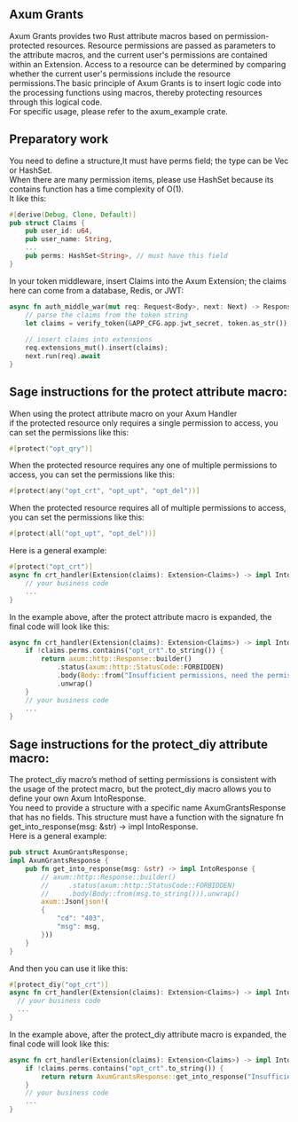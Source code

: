 ## Axum Grants
Axum Grants provides two Rust attribute macros based on permission-protected resources. Resource permissions are passed as parameters to the attribute macros, and the current user's permissions are contained within an Extension. Access to a resource can be determined by comparing whether the current user's permissions include the resource permissions.The basic principle of Axum Grants is to insert logic code into the processing functions using macros, thereby protecting resources through this logical code.  
For specific usage, please refer to the axum_example crate.


## Preparatory work
You need to define a structure,It must have perms field; the type can be Vec or HashSet.  
When there are many permission items, please use HashSet because its contains function has a time complexity of O(1).  
It like this:
```rust
#[derive(Debug, Clone, Default)]
pub struct Claims {
    pub user_id: u64, 
    pub user_name: String,
    ...
    pub perms: HashSet<String>, // must have this field
}
```

In your token middleware, insert Claims into the Axum Extension; the claims here can come from a database, Redis, or JWT:
```rust
async fn auth_middle_war(mut req: Request<Body>, next: Next) -> Response<Body> {
    // parse the claims from the token string
    let claims = verify_token(&APP_CFG.app.jwt_secret, token.as_str());
    
    // insert claims into extensions
    req.extensions_mut().insert(claims);
    next.run(req).await
}
```

## Sage instructions for the protect attribute macro:
When using the protect attribute macro on your Axum Handler  
if the protected resource only requires a single permission to access, you can set the permissions like this:
```rust
#[protect("opt_qry")]
```

When the protected resource requires any one of multiple permissions to access, you can set the permissions like this:
```rust
#[protect(any("opt_crt", "opt_upt", "opt_del"))]
```

When the protected resource requires all of multiple permissions to access, you can set the permissions like this:
```rust
#[protect(all("opt_upt", "opt_del"))]
```

Here is a general example:
```rust
#[protect("opt_crt")]
async fn crt_handler(Extension(claims): Extension<Claims>) -> impl IntoResponse {
    // your business code
    ...
}
```

In the example above, after the protect attribute macro is expanded, the final code will look like this:
```rust
async fn crt_handler(Extension(claims): Extension<Claims>) -> impl IntoResponse {
    if !claims.perms.contains("opt_crt".to_string()) {
        return axum::http::Response::builder()
            .status(axum::http::StatusCode::FORBIDDEN)
            .body(Body::from("Insufficient permissions, need the permission: opt_crt "))
            .unwrap()
    }
    // your business code
    ...
}
```

## Sage instructions for the protect_diy attribute macro:
The protect_diy macro’s method of setting permissions is consistent with the usage of the protect macro, but the protect_diy macro allows you to define your own Axum IntoResponse.  
You need to provide a structure with a specific name AxumGrantsResponse that has no fields. This structure must have a function with the signature fn get_into_response(msg: &str) -> impl IntoResponse.  
Here is a general example:
```rust
pub struct AxumGrantsResponse;
impl AxumGrantsResponse {
    pub fn get_into_response(msg: &str) -> impl IntoResponse {
        // axum::http::Response::builder()
        //     .status(axum::http::StatusCode::FORBIDDEN)
        //     .body(Body::from(msg.to_string())).unwrap()
        axum::Json(json!(
        {
            "cd": "403",
            "msg": msg,
        }))
    }
}
```
And then you can use it like this:
```rust
#[protect_diy("opt_crt")]
async fn crt_handler(Extension(claims): Extension<Claims>) -> impl IntoResponse {
  // your business code
  ...
}
```

In the example above, after the protect_diy attribute macro is expanded, the final code will look like this:
```rust
async fn crt_handler(Extension(claims): Extension<Claims>) -> impl IntoResponse {
    if !claims.perms.contains("opt_crt".to_string()) {
        return return AxumGrantsResponse::get_into_response("Insufficient permissions, need the permission: opt_crt ").into_response();
    }
    // your business code
    ...
}
```


